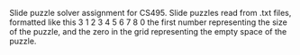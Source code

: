 Slide puzzle solver assignment for CS495. 
Slide puzzles read from .txt files, formatted like this
3
1 2 3
4 5 6
7 8 0
the first number representing the size of the puzzle, and the zero in the grid representing the empty space of the puzzle.
